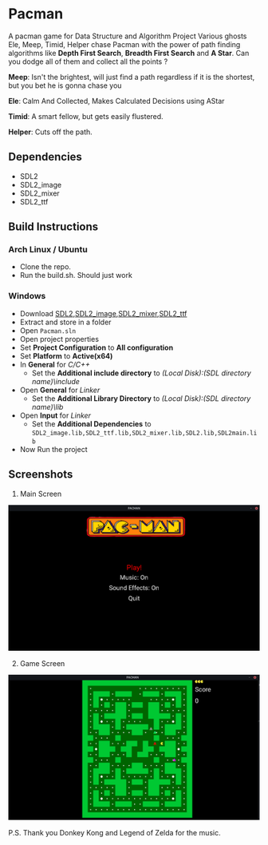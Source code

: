 # Pacman

A pacman game for Data Structure and Algorithm Project
Various ghosts Ele, Meep, Timid, Helper chase Pacman with the power of path finding algorithms like **Depth First Search**, **Breadth First Search** and **A Star**.
Can you dodge all of them and collect all the points ?

**Meep**: Isn't the brightest, will just find a path regardless if it is the shortest, but you bet he is gonna chase you

**Ele**: Calm And Collected, Makes Calculated Decisions using AStar

**Timid**: A smart fellow, but gets easily flustered.

**Helper**: Cuts off the path.

## Dependencies

- SDL2
- SDL2_image
- SDL2_mixer
- SDL2_ttf

## Build Instructions

### Arch Linux / Ubuntu

- Clone the repo.
- Run the build.sh. Should just work

### Windows

- Download [SDL2](https://www.libsdl.org/download-2.0.php),[SDL2_image](https://www.libsdl.org/projects/SDL_image/),[SDL2_mixer](https://www.libsdl.org/projects/SDL_mixer/),[SDL2_ttf](https://www.dll4free.com/sdl2_ttf.dll.html) 
- Extract and store in a folder
- Open  ``Pacman.sln``  
- Open project properties
- Set **Project Configuration** to **All configuration**
- Set **Platform** to **Active(x64)**
- In **General** for *C/C++*
  - Set the **Additional include directory** to *(Local Disk):\(SDL directory name)\include*
- Open **General** for *Linker*
  - Set the  **Additional Library Directory** to *(Local Disk):\(SDL directory name)\lib*
- Open **Input** for *Linker*
  - Set the **Additional Dependencies** to ``SDL2_image.lib,SDL2_ttf.lib,SDL2_mixer.lib,SDL2.lib,SDL2main.lib``
- Now Run the project

## Screenshots

1. Main Screen

![This is an image](https://github.com/suban244/Pacman/blob/main/Screenshots/screenshot1.png)

2. Game Screen

![This is an image](https://github.com/suban244/Pacman/blob/main/Screenshots/screenshot2.png)














P.S. Thank you Donkey Kong and Legend of Zelda for the music.
